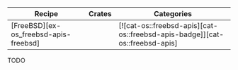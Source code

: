 | Recipe | Crates | Categories |
|--------|--------|------------|
| [FreeBSD][ex-os_freebsd-apis-freebsd] |  | [![cat-os::freebsd-apis][cat-os::freebsd-apis-badge]][cat-os::freebsd-apis] |

<div class="hidden">
TODO
</div>

